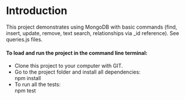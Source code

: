 # Introduction
This project demonstrates using MongoDB with basic commands (find, insert, update, remove, text search, relationships via _id reference).  See queries.js files.

<h4>To load and run the project in the command line terminal:</h4>
<p>
<ul>
  <li>
    Clone this project to your computer with GIT.
  </li>
  <li>
    Go to the project folder and install all dependencies:<br> 
    npm install
  </li>
  <li>
  To run all the tests:<br> 
  npm test
  </li>
</ul>
</p>

